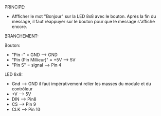 PRINCIPE:
- Affficher le mot "Bonjour" sur la LED 8x8 avec le bouton. Après la fin du message, il faut réappuyer sur le bouton pour que le message s'affiche encore.

BRANCHEMENT:

Bouton:
- "Pin -" = GND              --> GND
- "Pin (Pin Millieur)" = +5V   --> 5V
- "Pin S" = signal           --> Pin 4

LED 8x8:
- Gnd --> GND il faut impérativement relier les masses du module et du contrôleur
- +V  --> 5V
- DIN --> Pin8
- CS  --> Pin 9
- CLK --> Pin 10
